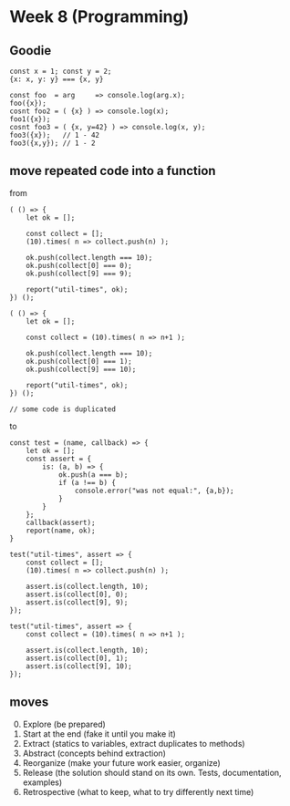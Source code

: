 # Week 8 (Programming)

## Goodie

    const x = 1; const y = 2;
    {x: x, y: y} === {x, y}
    
    const foo  = arg     => console.log(arg.x);
    foo({x});
    cosnt foo2 = ( {x} ) => console.log(x);
    foo1({x});
    cosnt foo3 = ( {x, y=42} ) => console.log(x, y);
    foo3({x});   // 1 - 42
    foo3({x,y}); // 1 - 2

## move repeated code into a function

from

    ( () => {
        let ok = [];
        
        const collect = [];
        (10).times( n => collect.push(n) );
    
        ok.push(collect.length === 10);
        ok.push(collect[0] === 0);
        ok.push(collect[9] === 9);

        report("util-times", ok);
    }) ();

    ( () => {
        let ok = [];
    
        const collect = (10).times( n => n+1 );
    
        ok.push(collect.length === 10);
        ok.push(collect[0] === 1);
        ok.push(collect[9] === 10);
    
        report("util-times", ok);
    }) ();

    // some code is duplicated

to

    const test = (name, callback) => {
        let ok = [];
        const assert = {
            is: (a, b) => {
                ok.push(a === b);
                if (a !== b) {
                    console.error("was not equal:", {a,b});
                }
            }
        };
        callback(assert);
        report(name, ok);
    }
    
    test("util-times", assert => {
        const collect = [];
        (10).times( n => collect.push(n) );
    
        assert.is(collect.length, 10);
        assert.is(collect[0], 0);
        assert.is(collect[9], 9);
    });
    
    test("util-times", assert => {
        const collect = (10).times( n => n+1 );
    
        assert.is(collect.length, 10);
        assert.is(collect[0], 1);
        assert.is(collect[9], 10);
    });

## moves

0. Explore (be prepared)
1. Start at the end (fake it until you make it)
2. Extract (statics to variables, extract duplicates to methods)
3. Abstract (concepts behind extraction)
4. Reorganize (make your future work easier, organize)
5. Release (the solution should stand on its own. Tests, documentation, examples)
6. Retrospective (what to keep, what to try differently next time)
